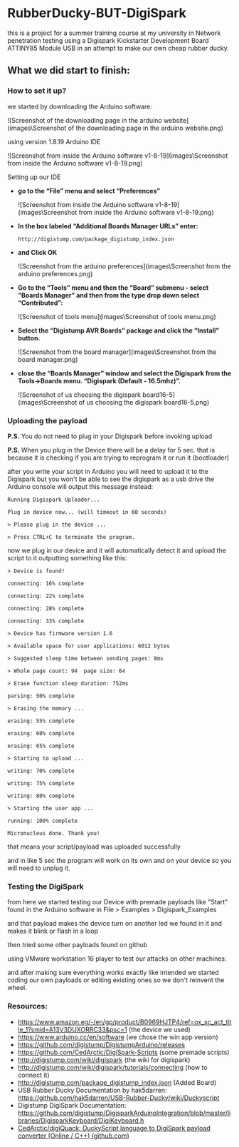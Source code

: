# RubberDucky-BUT-DigiSpark
this is a project for a summer training course at my university in Network penetration testing using a Digispark Kickstarter Development Board ATTINY85 Module USB in an attempt to make our own cheap rubber ducky.

## What we did start to finish:
### How to set it up?  

we started by downloading the Arduino software:

![Screenshot of the downloading page in the arduino website](images\Screenshot of the downloading page in the arduino website.png)

using version 1.8.19 Arduino IDE

![Screenshot from inside the Arduino software v1-8-19](images\Screenshot from inside the Arduino software v1-8-19.png)

Setting up our IDE

- **go to the “File” menu and select “Preferences”**

  ![Screenshot from inside the Arduino software v1-8-19](images\Screenshot from inside the Arduino software v1-8-19.png)

- **In the box labeled “Additional Boards Manager URLs” enter:**

  `http://digistump.com/package_digistump_index.json`

- **and Click OK**

  ![Screenshot from the arduino preferences](images\Screenshot from the arduino preferences.png)

- **Go to the “Tools” menu and then the “Board” submenu - select “Boards Manager” and then from the type drop down select “Contributed”:**

  ![Screenshot of tools menu](images\Screenshot of tools menu.png)

- **Select the “Digistump AVR Boards” package and click the “Install” button.**

  ![Screenshot from the board manager](images\Screenshot from the board manager.png)

- **close the “Boards Manager” window and select the Digispark from the Tools→Boards menu. “Digispark (Default - 16.5mhz)”.**

  ![Screenshot of us choosing the digispark board16-5](images\Screenshot of us choosing the digispark board16-5.png)



### Uploading the payload

**P.S.** You do not need to plug in your Digispark before invoking upload

**P.S.** When you plug in the Device there will be a delay for 5 sec. that is because it is checking if you are trying to reprogram it or run it (bootloader) 

after you write your script in Arduino you will need to upload it to the Digispark but you won't be able to see the digispark as a usb drive the Arduino console will output this message instead:

`Running Digispark Uploader...`

`Plug in device now... (will timeout in 60 seconds)`

`> Please plug in the device ...`

`> Press CTRL+C to terminate the program.`

now we plug in our device and it will automatically detect it and upload the script to it outputting something like this:

`> Device is found!`

`connecting: 16% complete`

`connecting: 22% complete`

`connecting: 28% complete`

`connecting: 33% complete`

`> Device has firmware version 1.6`

`> Available space for user applications: 6012 bytes`

`> Suggested sleep time between sending pages: 8ms`

`> Whole page count: 94  page size: 64`

`> Erase function sleep duration: 752ms`

`parsing: 50% complete`

`> Erasing the memory ...`

`erasing: 55% complete`

`erasing: 60% complete`

`erasing: 65% complete`

`> Starting to upload ...`

`writing: 70% complete`

`writing: 75% complete`

`writing: 80% complete`

`> Starting the user app ...`

`running: 100% complete`

`Micronucleus done. Thank you!`

that means your script/payload was uploaded successfully

and in like 5 sec the program will work on its own and on your device so you will need to unplug it.

### Testing the DigiSpark

from here we started testing our Device with premade payloads like "Start" found in the Arduino software in File > Examples > Digispark_Examples

and that payload makes the device turn on another led we found in it and makes it blink or flash in a loop

then tried some other payloads found on github

using VMware workstation 16 player to test our attacks on other machines:



and after making sure everything works exactly like intended we started coding our own payloads or editing existing ones so we don't reinvent the wheel.

### Resources:
- https://www.amazon.eg/-/en/gp/product/B0969HJTP4/ref=ox_sc_act_title_1?smid=A13V3DUXORRC33&psc=1 (the device we used)
- https://www.arduino.cc/en/software (we chose the win app version)
- https://github.com/digistump/DigistumpArduino/releases
- https://github.com/CedArctic/DigiSpark-Scripts (some premade scripts)
- http://digistump.com/wiki/digispark (the wiki for digispark)
- http://digistump.com/wiki/digispark/tutorials/connecting (how to connect it)
- http://digistump.com/package_digistump_index.json (Added Board)
- USB Rubber Ducky Documentation by hak5darren: https://github.com/hak5darren/USB-Rubber-Ducky/wiki/Duckyscript
- Digistump DigiSpark Documentation: https://github.com/digistump/DigisparkArduinoIntegration/blob/master/libraries/DigisparkKeyboard/DigiKeyboard.h
- [CedArctic/digiQuack: DuckyScript language to DigiSpark payload converter (Online / C++) (github.com)](https://github.com/CedArctic/digiQuack)
